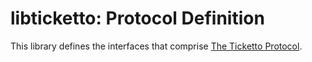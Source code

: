 # libticketto: Protocol Definition

This library defines the interfaces that comprise [The Ticketto Protocol][link:ticketto-protocol].

[link:ticketto-protocol]: https://github.com/KippuRocks/ticketto/blob/main/PROTOCOL.md
